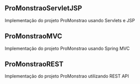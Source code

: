 ## ProMonstraoServletJSP

Implementação do projeto ProMonstrao usando Servlets e JSP

## ProMonstraoMVC

Implementação do projeto ProMonstrao usando Spring MVC

## ProMonstraoREST

Implementação do projeto ProMonstrao utilizando REST API

